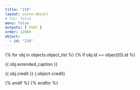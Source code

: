 ```yaml
---
title: "219"
layout: score-object
# toc: false
menu: false
outputs: [ html ]
order: 12080
object:
  - id: "219"
---
```


{% for obj in objects.object_list %}
{% if obj.id == object[0].id %}

{{ obj.extended_caption }}

{{ obj.credit }} {.object-credit}

{% endif %}
{% endfor %}

